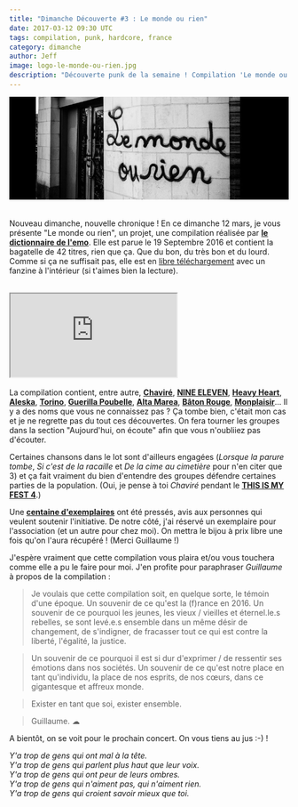 ```yaml
---
title: "Dimanche Découverte #3 : Le monde ou rien"
date: 2017-03-12 09:30 UTC
tags: compilation, punk, hardcore, france
category: dimanche
author: Jeff
image: logo-le-monde-ou-rien.jpg
description: "Découverte punk de la semaine ! Compilation 'Le monde ou rien' par Le Dictionnaire de l'émo"
---
```


![Logo](2017-03-11-dimanche-decouverte-3-le-monde-ou-rien/logo-le-monde-ou-rien-cropped.jpg)
<br/><br/>

Nouveau dimanche, nouvelle chronique ! En ce dimanche 12 mars, je vous présente "Le monde ou rien", un projet, une compilation réalisée par [**le dictionnaire de l'emo**](https://ledictionnairedelemo.blogspot.fr/). Elle est parue le 19 Septembre 2016 et contient la bagatelle de 42 titres, rien que ça. Que du bon, du très bon et du lourd. Comme si ça ne suffisait pas, elle est en [libre téléchargement](http://www.mediafire.com/file/qp10yx7s22a76r0/le+dictionnaire+de+l%27emo+-+Le+monde+ou+rien+-+2016.zip) avec un fanzine à l'intérieur (si t'aimes bien la lecture).

<br/>
<iframe class="bandcamp-large" src="https://bandcamp.com/EmbeddedPlayer/album=930543295/size=large/bgcol=333333/linkcol=0f91ff/tracklist=false/artwork=small/transparent=true/" seamless><a href="https://ledictionnairedelemo.bandcamp.com/album/le-monde-ou-rien">Le monde ou rien by le dictionnaire de l&#39;emo</a></iframe>
<br/>

La compilation contient, entre autre, [**Chaviré**](https://chavire.bandcamp.com/), [**NINE ELEVEN**](https://nineeleven.bandcamp.com/), [**Heavy Heart**](https://heavyheartnantes.bandcamp.com/album/distance), [**Aleska**](https://aleska.bandcamp.com/), [**Torino**](https://wearetorino.bandcamp.com/album/split-lp-w-zero-gain-2015), [**Guerilla Poubelle**](https://guerillapoubelle.bandcamp.com/album/inferno), [**Alta Marea**](https://altamarea.bandcamp.com/), [**Bâton Rouge**](https://batonrougeband.bandcamp.com/album/totem), [**Monplaisir**](https://monplaisir.bandcamp.com/releases)... Il y a des noms que vous ne connaissez pas ? Ça tombe bien, c'était mon cas et je ne regrette pas du tout ces découvertes. On fera tourner les groupes dans la section "Aujourd'hui, on écoute" afin que vous n'oubliiez pas d'écouter.

Certaines chansons dans le lot sont d'ailleurs engagées (*Lorsque la parure tombe*, *Si c'est de la racaille* et *De la cime au cimetière* pour n'en citer que 3) et ça fait vraiment du bien d'entendre des groupes défendre certaines parties de la population. (Oui, je pense à toi *Chaviré* pendant le [**THIS IS MY FEST 4**](https://www.youtube.com/watch?v=MzQSLyvLX9I).)

Une [**centaine d'exemplaires**](https://www.facebook.com/ledictionnairedelemoblog/videos/1592116624139803/) ont été pressés, avis aux personnes qui veulent soutenir l'initiative. De notre côté, j'ai réservé un exemplaire pour l'association (et un autre pour chez moi). On mettra le bijou à prix libre une fois qu'on l'aura récupéré ! (Merci Guillaume !)

J'espère vraiment que cette compilation vous plaira et/ou vous touchera comme elle a pu le faire pour moi.
J'en profite pour paraphraser *Guillaume* à propos de la compilation :

> Je voulais que cette compilation soit, en quelque sorte, le témoin d'une époque. Un souvenir de ce qu'est la (f)rance en 2016. Un souvenir de ce pourquoi les jeunes, les vieux / vieilles et éternel.le.s rebelles, se sont levé.e.s ensemble dans un même désir de changement, de s'indigner, de fracasser tout ce qui est contre la liberté, l'égalité, la justice.

> Un souvenir de ce pourquoi il est si dur d'exprimer / de ressentir ses émotions dans nos sociétés. Un souvenir de ce qu'est notre place en tant qu'individu, la place de nos esprits, de nos cœurs, dans ce gigantesque et affreux monde.

> Exister en tant que soi, exister ensemble.

> Guillaume. ☁

A bientôt, on se voit pour le prochain concert.
On vous tiens au jus :-) !

*Y'a trop de gens qui ont mal à la tête.<br/>*
*Y'a trop de gens qui parlent plus haut que leur voix.<br/>*
*Y'a trop de gens qui ont peur de leurs ombres.<br/>*
*Y'a trop de gens qui n'aiment pas, qui n'aiment rien.<br/>*
*Y'a trop de gens qui croient savoir mieux que toi.<br/>*
